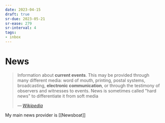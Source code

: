 ```yaml
---
date: 2023-04-15
draft: true
sr-due: 2023-05-21
sr-ease: 279
sr-interval: 4
tags:
- inbox
---
```


# News

> Information about **current events**. This may be provided through many
> different media: word of mouth, printing, postal systems, broadcasting,
> **electronic communication**, or through the testimony of observers and
> witnesses to events. News is sometimes called "hard news" to differentiate it
> from soft media
>
> — <cite>[Wikipedia](https://en.wikipedia.org/wiki/News)</cite>

My main news provider is [[Newsboat]]
